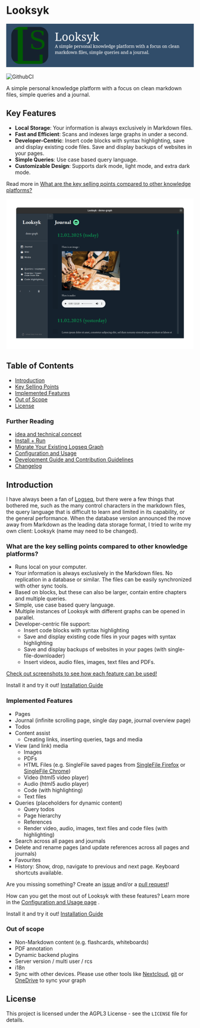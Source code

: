 # Looksyk

![banner](docs/banner.png)

![GithubCI](https://github.com/SebastianRzk/Looksyk/actions/workflows/build.yml/badge.svg?branch=main)

A simple personal knowledge platform with a focus on clean markdown files, simple queries and a journal.

## Key Features

- **Local Storage**: Your information is always exclusively in Markdown files.
- **Fast and Efficient**: Scans and indexes large graphs in under a second.
- **Developer-Centric**: Insert code blocks with syntax highlighting, save and display existing code files. Save and display backups of websites in your pages.
- **Simple Queries**: Use case based query language.
- **Customizable Design**: Supports dark mode, light mode, and extra dark mode.


Read more
in [What are the key selling points compared to other knowledge platforms?](#what-are-the-key-selling-points-compared-to-other-knowledge-platforms)

![intro animation](docs/intro_animation.gif)

## Table of Contents

- [Introduction](#introduction)
- [Key Selling Points](#what-are-the-key-selling-points-compared-to-other-knowledge-platforms)
- [Implemented Features](#implemented-features)
- [Out of Scope](#out-of-scope)
- [License](#license)

### Further Reading

- [idea and technical concept](https://sebastianrzk.github.io/Looksyk/idea_and_technical_concept.html)
- [Install + Run](https://sebastianrzk.github.io/Looksyk/installation.html)
- [Migrate Your Existing Logseq Graph](https://sebastianrzk.github.io/Looksyk/migration_from_logseq.html)
- [Configuration and Usage](https://sebastianrzk.github.io/Looksyk/usage.html)
- [Development Guide and Contribution Guidelines](https://sebastianrzk.github.io/Looksyk/development_and_contribution.html)
- [Changelog](https://sebastianrzk.github.io/Looksyk/changelog.html)

## Introduction

I have always been a fan of [Logseq](https://logseq.com/), but there were a few things that bothered me, such as the
many control characters in the markdown files, the query language that is difficult to learn and limited in its
capability, or the general performance.
When the database version announced the move away from Markdown as the leading data storage format, I tried to write my
own client: Looksyk (name may need to be changed).


### What are the key selling points compared to other knowledge platforms?

* Runs local on your computer.
* Your information is always exclusively in the Markdown files. No replication in a database or similar. The files can
  be easily synchronized with other sync tools.
* Based on blocks, but these can also be larger, contain entire chapters and multiple queries.
* Simple, use case based query language.
* Multiple instances of Looksyk with different graphs can be opened in parallel.
* Developer-centric file support:
	* Insert code blocks with syntax highlighting
	* Save and display existing code files in your pages with syntax highlighting
	* Save and display backups of websites in your pages (with single-file-downloader)
	* Insert videos, audio files, images, text files and PDFs.

[Check out screenshots to see how each feature can be used!](https://sebastianrzk.github.io/Looksyk/usage.html)

Install it and try it out! [Installation Guide](https://sebastianrzk.github.io/Looksyk/installation.html)

### Implemented Features

* Pages
* Journal (infinite scrolling page, single day page, journal overview page)
* Todos
* Content assist
	* Creating links, inserting queries, tags and media
* View (and link) media
	* Images
	* PDFs
	* HTML Files (e.g. SingleFile saved pages
	  from [SingleFile Firefox](https://addons.mozilla.org/en-US/firefox/addon/single-file/)
	  or [SingleFile Chrome](https://chromewebstore.google.com/detail/singlefile/mpiodijhokgodhhofbcjdecpffjipkle))
	* Video (html5 video player)
	* Audio (html5 audio player)
	* Code (with highlighting)
	* Text files
* Queries (placeholders for dynamic content)
	* Query todos
	* Page hierarchy
	* References
	* Render video, audio, images, text files and code files (with highlighting)
* Search across all pages and journals
* Delete and rename pages (and update references across all pages and journals)
* Favourites
* History: Show, drop, navigate to previous and next page. Keyboard shortcuts available.

Are you missing something? Create an [issue](https://github.com/SebastianRzk/Looksyk/issues) and/or a [pull request](https://sebastianrzk.github.io/Looksyk/development_and_contribution.html)!

How can you get the most out of Looksyk with these features? Learn more in the [Configuration and Usage page](https://sebastianrzk.github.io/Looksyk/usage.html) .


Install it and try it out! [Installation Guide](https://sebastianrzk.github.io/Looksyk/installation.html)

### Out of scope

* Non-Markdown content (e.g. flashcards, whiteboards)
* PDF annotation
* Dynamic backend plugins
* Server version / multi user / rcs
* i18n
* Sync with other devices. Please use other tools
  like [Nextcloud](https://nextcloud.com/install/), [git](https://git-scm.com/)
  or [OneDrive](https://www.microsoft.com/de-de/microsoft-365/onedrive/online-cloud-storage) to sync your graph

## License

This project is licensed under the AGPL3 License - see the `LICENSE` file for details.
